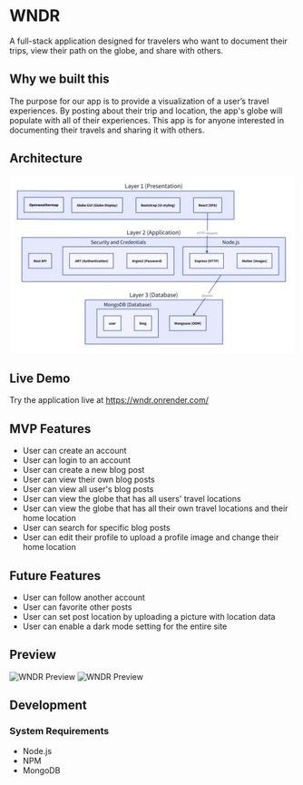 # WNDR
A full-stack application designed for travelers who want to document their trips, view their path on the globe, and share with others.

## Why we built this
The purpose for our app is to provide a visualization of a user’s travel experiences. By posting about their trip and location, the app's globe will populate with all of their experiences. This app is for anyone interested in documenting their travels and sharing it with others.

## Architecture
![Project Architecture](./client/public/images/travel-app-arch.png)

## Live Demo
Try the application live at https://wndr.onrender.com/

## MVP Features
* User can create an account
* User can login to an account
* User can create a new blog post 
* User can view their own blog posts
* User can view all user's blog posts
* User can view the globe that has all users' travel locations
* User can view the globe that has all their own travel locations and their home location
* User can search for specific blog posts 
* User can edit their profile to upload a profile image and change their home location

## Future Features
* User can follow another account 
* User can favorite other posts
* User can set post location by uploading a picture with location data
* User can enable a dark mode setting for the entire site

## Preview
![WNDR Preview](./client/public/images/travel-app-preview-1.gif)
![WNDR Preview](./client/public/images/travel-app-preview-2.gif)

## Development 

### System Requirements
* Node.js
* NPM
* MongoDB